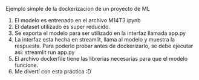 Ejemplo simple de la dockerizacion de un proyecto de ML
1. El modelo es entrenado en el archivo M14T3.ipynb
2. El dataset utilizado es super reducido.
3. Se exporta el modelo para ser utilizado en la interfaz llamada app.py
4. La interfaz esta hecha en streamlit, llama al modelo y muestra la respuesta.
   Para poderlo probar antes de dockerizarlo, se debe ejecutar asi:
   streamlit run app.py
6. El archivo dockerfile tiene las librerias necesarias para que el modelo funcione.
7. Me divertí con esta práctica :D
